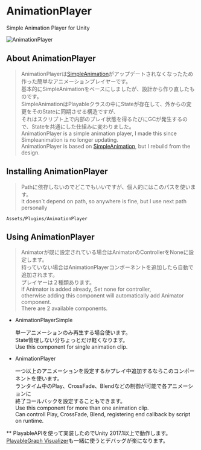 # AnimationPlayer
Simple Animation Player for Unity

![AnimationPlayer](https://docs.google.com/uc?id=1l45FF-6tX077jELec0Yz1RluG1u0PgxI)

## About AnimationPlayer

> AnimationPlayerは[SimpleAnimation](https://github.com/Unity-Technologies/SimpleAnimation)がアップデートされなくなったため  
作った簡単なアニメーションプレイヤーです。  
基本的にSimpleAnimationをベースにしましたが、設計から作り直したものです。  
SimpleAnimationはPlayableクラスの中にStateが存在して、外からの変更をそのStateに同期させる構造ですが、  
それはスクリプト上で内部のプレイ状態を得るたびにGCが発生するので、Stateを共通にした仕組みに変わりました。  
AnimationPlayer is a simple animation player, I made this since Simpleanimation is no longer updating.  
AnimationPlayer is based on [SimpleAnimation](https://github.com/Unity-Technologies/SimpleAnimation), but I rebuild from the design.

## Installing AnimationPlayer

> Pathに依存しないのでどこでもいいですが、個人的にはこのパスを使います。  
It doesn`t depend on path, so anywhere is fine, but I use next path personally

    Assets/Plugins/AnimationPlayer

## Using AnimationPlayer

> Animatorが既に設定されている場合はAnimatorのControllerをNoneに設定します。  
持っていない場合はAnimationPlayerコンポーネントを追加したら自動で追加されます。  
プレイヤーは２種類あります。  
if Animator is added already, Set none for controller,  
otherwise adding this component will automatically add Animator component.  
There are 2 available components.

* AnimationPlayerSimple

    単一アニメーションのみ再生する場合使います。  
State管理しない分ちょっとだけ軽くなります。  
Use this component for single animation clip.

* AnimationPlayer

    一つ以上のアニメーションを設定するかプレイ中追加するならこのコンポーネントを使います。  
ランタイム中のPlay、CrossFade、Blendなどの制御が可能で各アニメーションに  
終了コールバックを設定することもできます。  
Use this component for more than one animation clip.  
Can controll Play, CrossFade, Blend, registering end callback by script on runtime.  

** PlayableAPIを使って実装したのでUnity 2017.1以上で動作します。  
[PlayableGraph Visualizer](https://github.com/Unity-Technologies/graph-visualizer)も一緒に使うとデバッグが楽になります。
